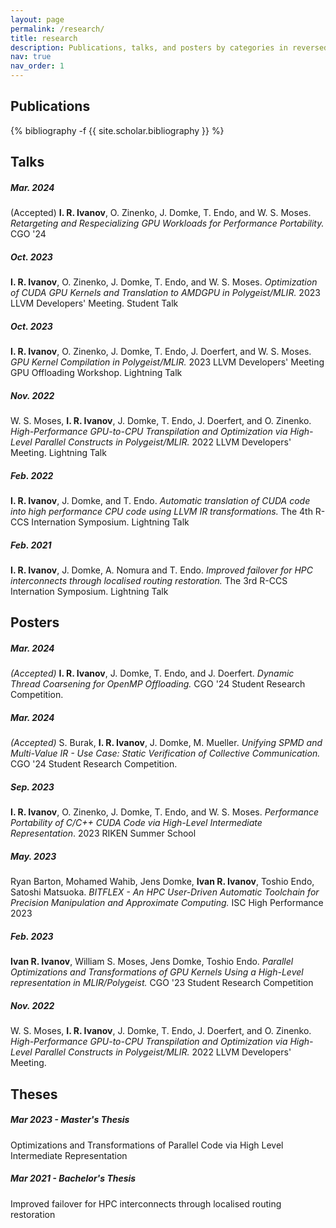 ```yaml
---
layout: page
permalink: /research/
title: research
description: Publications, talks, and posters by categories in reversed chronological order.
nav: true
nav_order: 1
---
```

<!-- _pages/publications.md -->
## Publications
<div class="publications">

{% bibliography -f {{ site.scholar.bibliography }} %}

</div>

## Talks

##### Mar. 2024
(Accepted) **I. R. Ivanov**, O. Zinenko, J. Domke, T. Endo, and W. S. Moses.
*Retargeting and Respecializing GPU Workloads for Performance Portability.*
CGO '24

##### Oct. 2023
**I. R. Ivanov**, O. Zinenko, J. Domke, T. Endo, and W. S. Moses.
*Optimization of CUDA GPU Kernels and Translation to AMDGPU in Polygeist/MLIR.* 2023 LLVM Developers' Meeting. Student Talk

##### Oct. 2023
**I. R. Ivanov**, O. Zinenko, J. Domke, T. Endo, J. Doerfert, and W. S. Moses.
*GPU Kernel Compilation in Polygeist/MLIR.*
2023 LLVM Developers' Meeting GPU Offloading Workshop. Lightning Talk

##### Nov. 2022
W. S. Moses, **I. R. Ivanov**, J. Domke, T. Endo, J. Doerfert, and O. Zinenko.
*High-Performance GPU-to-CPU Transpilation and Optimization via High-Level Parallel Constructs in Polygeist/MLIR.* 2022 LLVM Developers' Meeting. Lightning Talk

##### Feb. 2022
**I. R. Ivanov**, J. Domke, and T. Endo. *Automatic translation
of CUDA code into high performance CPU code using LLVM IR transformations.* The
4th R-CCS Internation Symposium. Lightning Talk

##### Feb. 2021
**I. R. Ivanov**, J. Domke, A. Nomura and T. Endo.
*Improved failover for HPC interconnects through localised routing
restoration.* The 3rd R-CCS Internation Symposium. Lightning Talk

## Posters

##### Mar. 2024
*(Accepted)* **I. R. Ivanov**, J. Domke, T. Endo, and J. Doerfert.
*Dynamic Thread Coarsening for OpenMP Offloading.*
CGO '24 Student Research Competition.

##### Mar. 2024
*(Accepted)* S. Burak, **I. R. Ivanov**, J. Domke, M. Mueller.
*Unifying SPMD and Multi-Value IR - Use Case: Static Verification of Collective Communication.*
CGO '24 Student Research Competition.

##### Sep. 2023
**I. R. Ivanov**, O. Zinenko, J. Domke, T. Endo, and W. S. Moses.
*Performance Portability of C/C++ CUDA Code via High-Level Intermediate Representation*. 2023 RIKEN Summer School

##### May. 2023
Ryan Barton, Mohamed Wahib, Jens Domke, **Ivan R. Ivanov**, Toshio Endo, Satoshi Matsuoka.
*BITFLEX - An HPC User-Driven Automatic Toolchain for Precision Manipulation and Approximate Computing.* ISC High Performance 2023

##### Feb. 2023
**Ivan R. Ivanov**, William S. Moses, Jens Domke, Toshio Endo. *Parallel Optimizations and Transformations of GPU Kernels Using a High-Level representation in MLIR/Polygeist.* CGO '23 Student Research Competition

##### Nov. 2022
W. S. Moses, **I. R. Ivanov**, J. Domke, T. Endo, J. Doerfert, and O. Zinenko.
*High-Performance GPU-to-CPU Transpilation and Optimization via High-Level Parallel Constructs in Polygeist/MLIR.* 2022 LLVM Developers' Meeting. 

## Theses

##### Mar 2023 - Master's Thesis
Optimizations and Transformations of Parallel Code via High Level Intermediate Representation

##### Mar 2021 - Bachelor's Thesis
Improved failover for HPC interconnects through localised routing restoration
